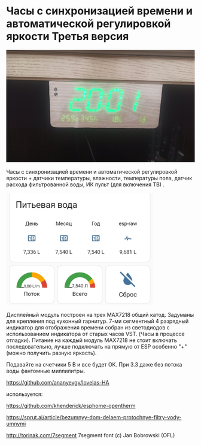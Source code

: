 Часы с синхронизацией времени и автоматической регулировкой яркости 
Третья версия
========================


<img src="https://github.com/ananyevgv/Esphome-clock-NTP/blob/main/clock-3/33.jpg" height="300" alt="Часы">

Часы с синхронизацией времени и автоматической регулировкой яркости + датчики температуры, влажности, температуры пола, датчик расхода фильтрованной воды, ИК пульт (для включения ТВ) .

<img src="https://github.com/ananyevgv/Esphome-clock-NTP/blob/main/clock-3/1639051819479-2.jpg" height="300" alt="Фильтр">



Дисплейный модуль построен на трех MAX7218 общий катод. Задуманы для крепления под кухонный гарнитур. 
7-ми сегментный 4 разрядный индикатор для отображения времени собран из светодиодов с использованием индикатора от старых часов VST. (Часы в процессе отладки). Питание на каждый модуль MAX7218 не стоит включать последовательно, лучше подключать на прямую от ESP особенно "+" (можно получить разную яркость).

Подавайте на счетчики 5 В и все будет ОК. При 3.3 даже без потока воды фантомные миллилитры.

https://github.com/ananyevgv/lovelas-HA

используется:

https://github.com/khenderick/esphome-opentherm

https://sprut.ai/article/bezumnyy-dom-delaem-protochnye-filtry-vody-umnymi

http://torinak.com/7segment     7segment font (c) Jan Bobrowski (OFL)
